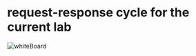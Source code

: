 # request-response cycle for the current lab

![whiteBoard](https://alqudscollege-my.sharepoint.com/:wb:/g/personal/22033986_student_ltuc_com/ESDToBN7EuNIkbEasoqP8XcBVunaltHHvSOuVZP8Z7Q7cA?e=2euvXI)

